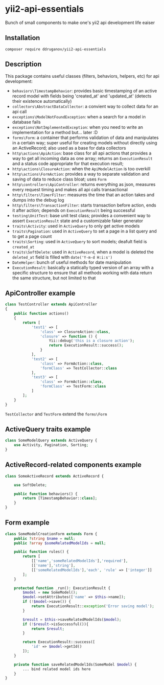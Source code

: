 # yii2-api-essentials

Bunch of small components to make one's yii2 api development life eaiser

## Installation

`composer require ddruganov/yii2-api-essentials`

## Description

This package contains useful classes (filters, behaviors, helpers, etc) for api development:

-   `behaviors\TimestampBehavior`: provides basic timestamping of an active record model with fields being 'created_at' and 'updated_at' (detects their existence automatically)
-   `collectors\AbstractDataCollector`: a convient way to collect data for an api call
-   `exceptions\ModelNotFoundException`: when a search for a model in database fails
-   `exceptions\NotImplementedException`: when you need to write an implementation for a method but... later :D
-   `forms\Form`: a container that performs validation of data and manipulates in a certain way; super useful for creating models without directly using an ActiveRecord; also used as a base for data collectors
-   `http\actions\ApiAction`: base class for all api actions that provides a way to get all incoming data as one array; returns an `ExecutionResult` and a status code appropriate for that execution result;
-   `http\actions\ClosureAction`: when the `ApiModelAction` is too overkill
-   `http\actions\FormAction`: provides a way to separate validation and saving of data to reduce class bloat; uses `Form`
-   `http\controllers\ApiController`: returns everything as json, measures every request timing and makes all api calls transactional
-   `http\filters\TimerFilter`: measures the time that an action takes and dumps into the debug log
-   `http\filters\TransactionFilter`: starts transaction before action, ends it after action; depends on `ExecutionResult` being successful
-   `testing\UnitTest`: base unit test class; provides a convenient way to assert `ExecutionResult` state and a customizable faker generator
-   `traits\Activity`: used in `ActiveQuery` to only get active models
-   `traits\Pagination`: used in `ActiveQuery` to set a page in a list query and to get a page count
-   `traits\Sorting`: used in `ActiveQuery` to sort models; deafult field is `created_at`
-   `traits\SoftDelete`: used in `ActiveRecord`, when a model is deleted the `deleted_at` field is filled with `date('Y-m-d H:i:s')`
-   `DateHelper`: bunch of useful methods for date manipulation
-   `ExecutionResult`: basically a statically typed version of an array with a specific structure to ensure that all methods working with data return the same structure, but not limited to that

## ApiController example

```php
class TestController extends ApiController
{
    public function actions()
    {
        return [
            'test1' => [
                'class' => ClosureAction::class,
                'closure' => function () {
                    Yii::debug('this is a closure action');
                    return ExecutionResult::success();
                }
            ],
            'test2' => [
                'class' => FormAction::class,
                'formClass' => TestCollector::class
            ],
            'test3' => [
                'class' => FormAction::class,
                'formClass' => TestForm::class
            ]
        ];
    }
}
```

`TestCollector` and `TestForm` extend the `forms\Form`

## ActiveQuery traits example

```php
class SomeModelQuery extends ActiveQuery {
    use Activity, Pagination, Sorting;
}
```

## ActiveRecord-related components example

```php
class SomeActiveRecord extends ActiveRecord {

    use SoftDelete;

    public function behaviors() {
        return [TimestampBehavior::class];
    }
}
```

## Form example

```php
class SomeModelCreationForm extends Form {
    public ?string $name = null;
    public ?array $someRelatedModelIds = null;

    public function rules() {
        return [
            [['name','someRelatedModelIds'],'required'],
            [['name'],'string'],
            [['someRelatedModelIds'],'each', 'rule' => ['integer']]
        ];
    }

    protected function _run(): ExecutionResult {
        $model = new SomeModel();
        $model->setAttributes(['name' => $this->name]);
        if (!$model->save()) {
            return ExecutionResult::exception('Error saving model');
        }

        $result = $this->saveRelatedModelIds($model);
        if (!$result->isSuccessful()){
            return $result;
        }

        return ExecutionResult::success([
            'id' => $model->getId()
        ]);
    }

    private function saveRelatedModelIds(SomeModel $model) {
        ... bind related model ids here
    }
}
```
